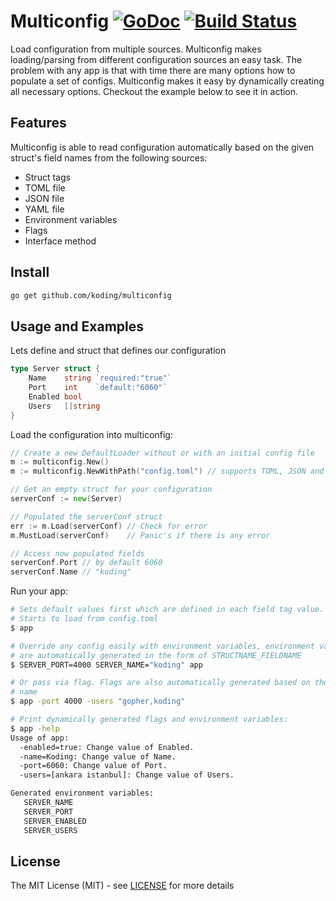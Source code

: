 # Multiconfig [![GoDoc](https://godoc.org/github.com/koding/multiconfig?status.svg)](http://godoc.org/github.com/koding/multiconfig) [![Build Status](https://travis-ci.org/koding/multiconfig.svg?branch=master)](https://travis-ci.org/koding/multiconfig)

Load configuration from multiple sources. Multiconfig makes loading/parsing
from different configuration sources an easy task. The problem with any app is
that with time there are many options how to populate a set of configs.
Multiconfig makes it easy by dynamically creating all necessary options.
Checkout the example below to see it in action.

## Features

Multiconfig is able to read configuration automatically based on the given struct's field names from the following sources:

* Struct tags
* TOML file
* JSON file
* YAML file
* Environment variables
* Flags
* Interface method


## Install

```bash
go get github.com/koding/multiconfig
```

## Usage and Examples

Lets define and struct that defines our configuration

```go
type Server struct {
	Name    string `required:"true"`
	Port    int    `default:"6060"`
	Enabled bool
	Users   []string
}
```

Load the configuration into multiconfig:

```go
// Create a new DefaultLoader without or with an initial config file
m := multiconfig.New()
m := multiconfig.NewWithPath("config.toml") // supports TOML, JSON and YAML

// Get an empty struct for your configuration
serverConf := new(Server)

// Populated the serverConf struct
err := m.Load(serverConf) // Check for error
m.MustLoad(serverConf)    // Panic's if there is any error

// Access now populated fields
serverConf.Port // by default 6060
serverConf.Name // "koding"
```

Run your app:

```sh
# Sets default values first which are defined in each field tag value. 
# Starts to load from config.toml
$ app

# Override any config easily with environment variables, environment variables
# are automatically generated in the form of STRUCTNAME_FIELDNAME
$ SERVER_PORT=4000 SERVER_NAME="koding" app

# Or pass via flag. Flags are also automatically generated based on the field
# name
$ app -port 4000 -users "gopher,koding"

# Print dynamically generated flags and environment variables:
$ app -help
Usage of app:
  -enabled=true: Change value of Enabled.
  -name=Koding: Change value of Name.
  -port=6060: Change value of Port.
  -users=[ankara istanbul]: Change value of Users.

Generated environment variables:
   SERVER_NAME
   SERVER_PORT
   SERVER_ENABLED
   SERVER_USERS
```


## License

The MIT License (MIT) - see [LICENSE](/LICENSE) for more details

